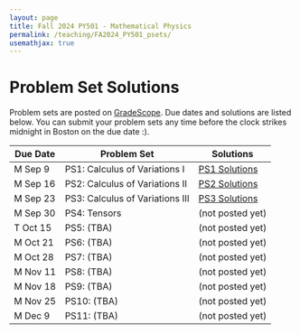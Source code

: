 ```yaml
---
layout: page
title: Fall 2024 PY501 - Mathematical Physics
permalink: /teaching/FA2024_PY501_psets/
usemathjax: true
---
```

<script>
MathJax = {
  tex: {
    inlineMath: [['$', '$'], ['\\(', '\\)']]
  }
};
</script>
<script id="MathJax-script" async
  src="https://cdn.jsdelivr.net/npm/mathjax@3/es5/tex-chtml.js">
</script>

# Problem Set Solutions

Problem sets are posted on [GradeScope](http://www.gradescope.com). Due dates and solutions are listed below. You can submit your problem sets any time before the clock strikes midnight in Boston on the due date :). 

|Due Date| Problem Set | Solutions|
|-------|-------|------------|
M Sep 9 | PS1: Calculus of Variations I | [PS1 Solutions](http://physics.bu.edu/~hongwan/PY501_Fall2024/PS1.pdf) |
M Sep 16 | PS2: Calculus of Variations II | [PS2 Solutions](http://physics.bu.edu/~hongwan/PY501_Fall2024/PS2.pdf) |
M Sep 23 | PS3: Calculus of Variations III | [PS3 Solutions](http://physics.bu.edu/~hongwan/PY501_Fall2024/PS3.pdf) |
M Sep 30 | PS4: Tensors  | (not posted yet) |
T Oct 15 | PS5: (TBA)  | (not posted yet) |
M Oct 21 | PS6: (TBA)  | (not posted yet) |
M Oct 28 | PS7: (TBA)  | (not posted yet) |
M Nov 11 | PS8: (TBA)  | (not posted yet) |
M Nov 18 | PS9: (TBA)  | (not posted yet) |
M Nov 25 | PS10: (TBA) | (not posted yet) |
M Dec 9  | PS11: (TBA) | (not posted yet) |



